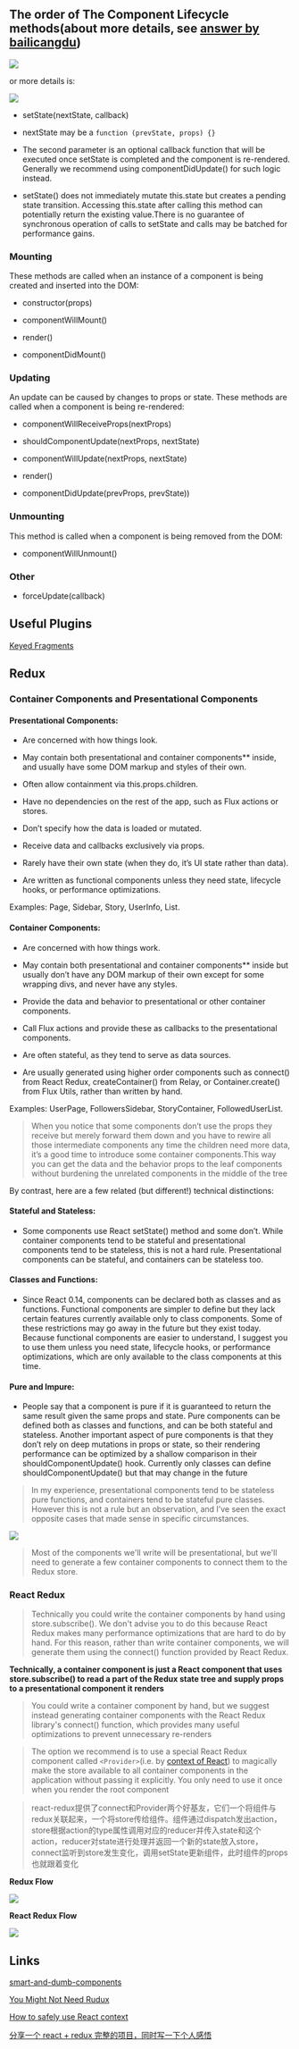 ## The order of The Component Lifecycle methods(about more details, see [answer by bailicangdu](http://react-china.org/t/react-redux/9072/13?u=ne-smalltown))

![](http://mmbiz.qpic.cn/mmbiz_png/meG6Vo0MevhInLnhZibzCk7gnIRP70DHBOgNZKBReh9XPwfiamSeciaiamnicYaNHmf3vo62kTKGTk7nT6ypasxu4ZQ/640?wx_fmt=png&tp=webp&wxfrom=5&wx_lazy=1)

or more details is:

![](http://ogitl0zvo.bkt.clouddn.com/djfijwqeq.jpg)

- setState(nextState, callback)

- nextState may be a `function (prevState, props) {}`

- The second parameter is an optional callback function that will be executed once setState is completed and the component is re-rendered. Generally we recommend using componentDidUpdate() for such logic instead.

- setState() does not immediately mutate this.state but creates a pending state transition. Accessing this.state after calling this method can potentially return the existing value.There is no guarantee of synchronous operation of calls to setState and calls may be batched for performance gains.

### Mounting
These methods are called when an instance of a component is being created and inserted into the DOM:

- constructor(props)

- componentWillMount()

- render()

- componentDidMount()

### Updating

An update can be caused by changes to props or state. These methods are called when a component is being re-rendered:

- componentWillReceiveProps(nextProps)

- shouldComponentUpdate(nextProps, nextState)

- componentWillUpdate(nextProps, nextState)

- render()

- componentDidUpdate(prevProps, prevState))

### Unmounting

This method is called when a component is being removed from the DOM:

- componentWillUnmount()

### Other

- forceUpdate(callback)

## Useful Plugins

[Keyed Fragments](https://facebook.github.io/react/docs/create-fragment.html)

## Redux

### Container Components and Presentational Components

#### Presentational Components:

- Are concerned with how things look.

- May contain both presentational and container components** inside, and usually have some DOM markup and styles of their own.

- Often allow containment via this.props.children.

- Have no dependencies on the rest of the app, such as Flux actions or stores.

- Don’t specify how the data is loaded or mutated.

- Receive data and callbacks exclusively via props.

- Rarely have their own state (when they do, it’s UI state rather than data).

- Are written as functional components unless they need state, lifecycle hooks, or performance optimizations.

Examples: Page, Sidebar, Story, UserInfo, List.

#### Container Components:

- Are concerned with how things work.

- May contain both presentational and container components** inside but usually don’t have any DOM markup of their own except for some wrapping divs, and never have any styles.

- Provide the data and behavior to presentational or other container components.

- Call Flux actions and provide these as callbacks to the presentational components.

- Are often stateful, as they tend to serve as data sources.

- Are usually generated using higher order components such as connect() from React Redux, createContainer() from Relay, or Container.create() from Flux Utils, rather than written by hand.

Examples: UserPage, FollowersSidebar, StoryContainer, FollowedUserList.

> When you notice that some components don’t use the props they receive but merely forward them down and you have to rewire all those intermediate components any time the children need more data, it’s a good time to introduce some container components.This way you can get the data and the behavior props to the leaf components without burdening the unrelated components in the middle of the tree

By contrast, here are a few related (but different!) technical distinctions:

#### Stateful and Stateless:
- Some components use React setState() method and some don’t. While container components tend to be stateful and presentational components tend to be stateless, this is not a hard rule. Presentational components can be stateful, and containers can be stateless too.

#### Classes and Functions:
- Since React 0.14, components can be declared both as classes and as functions. Functional components are simpler to define but they lack certain features currently available only to class components. Some of these restrictions may go away in the future but they exist today. Because functional components are easier to understand, I suggest you to use them unless you need state, lifecycle hooks, or performance optimizations, which are only available to the class components at this time.

#### Pure and Impure:
- People say that a component is pure if it is guaranteed to return the same result given the same props and state. Pure components can be defined both as classes and functions, and can be both stateful and stateless. Another important aspect of pure components is that they don’t rely on deep mutations in props or state, so their rendering performance can be optimized by a shallow comparison in their shouldComponentUpdate() hook. Currently only classes can define shouldComponentUpdate() but that may change in the future

> In my experience, presentational components tend to be stateless pure functions, and containers tend to be stateful pure classes. However this is not a rule but an observation, and I’ve seen the exact opposite cases that made sense in specific circumstances.

![](http://ogitl0zvo.bkt.clouddn.com/6f6012ac1df414ab.png)

> Most of the components we'll write will be presentational, but we'll need to generate a few container components to connect them to the Redux store.

### React Redux

> Technically you could write the container components by hand using store.subscribe(). We don't advise you to do this because React Redux makes many performance optimizations that are hard to do by hand. For this reason, rather than write container components, we will generate them using the connect() function provided by React Redux.

**Technically, a container component is just a React component that uses store.subscribe() to read a part of the Redux state tree and supply props to a presentational component it renders**

> You could write a container component by hand, but we suggest instead generating container components with the React Redux library's connect() function, which provides many useful optimizations to prevent unnecessary re-renders

> The option we recommend is to use a special React Redux component called `<Provider>`(i.e. by [context of React](https://facebook.github.io/react/docs/context.html)) to magically make the store available to all container components in the application without passing it explicitly. You only need to use it once when you render the root component

> react-redux提供了connect和Provider两个好基友，它们一个将组件与redux关联起来，一个将store传给组件。组件通过dispatch发出action，store根据action的type属性调用对应的reducer并传入state和这个action，reducer对state进行处理并返回一个新的state放入store，connect监听到store发生变化，调用setState更新组件，此时组件的props也就跟着变化

**Redux Flow**

![](http://ogitl0zvo.bkt.clouddn.com/2e3279b62b38f95ebcc3df9b4edf31cbed95eb9d.jpg)

**React Redux Flow**

![](http://ogitl0zvo.bkt.clouddn.com/2016-12-03_22-12-59.jpg)

## Links

[smart-and-dumb-components](https://medium.com/@dan_abramov/smart-and-dumb-components-7ca2f9a7c7d0)

[You Might Not Need Rudux](https://medium.com/@dan_abramov/you-might-not-need-redux-be46360cf367)

[How to safely use React context](https://medium.com/@mweststrate/how-to-safely-use-react-context-b7e343eff076#.vdv8fr3fd)

[分享一个 react + redux 完整的项目，同时写一下个人感悟](http://react-china.org/t/react-redux/9072/22)
